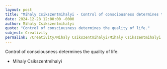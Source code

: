 ```yaml
---
layout: post
title: "Mihaly Csikszentmihalyi - Control of consciousness determines the"
date: 2024-12-28 12:00:00 -0000
author: Mihaly Csikszentmihalyi
quote: "Control of consciousness determines the quality of life."
subject: Creativity
permalink: /Creativity/Mihaly Csikszentmihalyi/Mihaly Csikszentmihalyi - Control of consciousness determines the
---
```


Control of consciousness determines the quality of life.

- Mihaly Csikszentmihalyi
